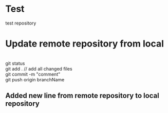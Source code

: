# Test
test repository
<br/>
# Update remote repository from local
<br/>git status
<br/> git add .  // add all changed files 
<br/> git commit -m "comment"
<br/> git push origin branchName
<br/>
## Added new line from remote repository to local repository
